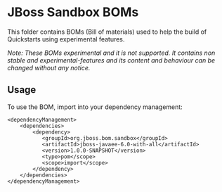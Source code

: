 JBoss Sandbox BOMs
===================

This folder contains BOMs (Bill of materials) used to help the build of Quickstarts using experimental features.

_Note: These BOMs experimental and it is not supported. It contains non stable and experimental-features and its content and behaviour can be changed without any notice._
 
Usage
-----

To use the BOM, import into your dependency management:

    <dependencyManagement>
        <dependencies>
            <dependency>
               <groupId>org.jboss.bom.sandbox</groupId>
               <artifactId>jboss-javaee-6.0-with-all</artifactId>
               <version>1.0.0-SNAPSHOT</version>
               <type>pom</scope>
               <scope>import</scope>
            </dependency>
        </dependencies>
    </dependencyManagement>
